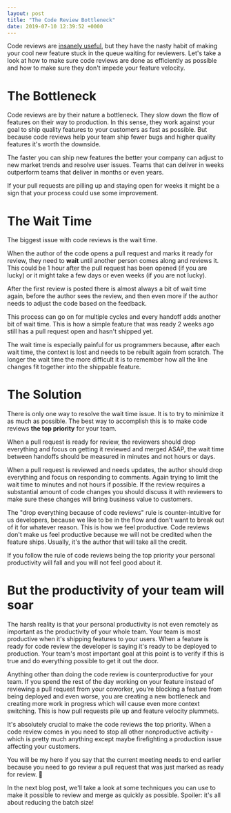 ```yaml
---
layout: post
title: "The Code Review Bottleneck"
date: 2019-07-10 12:39:52 +0000
---
```


Code reviews are [insanely useful](https://blog.codereview.chat/2019/06/27/code-reviews-and-your-company-goal.html), but they have the nasty habit of making your cool new feature stuck in the queue waiting for reviewers. Let's take a look at how to make sure code reviews are done as efficiently as possible and how to make sure they don't impede your feature velocity.

# The Bottleneck

Code reviews are by their nature a bottleneck. They slow down the flow of features on their way to production. In this sense, they work against your goal to ship quality features to your customers as fast as possible. But because code reviews help your team ship fewer bugs and higher quality features it's worth the downside.

The faster you can ship new features the better your company can adjust to new market trends and resolve user issues. Teams that can deliver in weeks outperform teams that deliver in months or even years.

If your pull requests are pilling up and staying open for weeks it might be a sign that your process could use some improvement.

# The Wait Time

The biggest issue with code reviews is the wait time.

When the author of the code opens a pull request and marks it ready for review, they need to **wait** until another person comes along and reviews it. This could be 1 hour after the pull request has been opened (if you are lucky) or it might take a few days or even weeks (if you are not lucky).

After the first review is posted there is almost always a bit of wait time again, before the author sees the review, and then even more if the author needs to adjust the code based on the feedback.

This process can go on for multiple cycles and every handoff adds another bit of wait time. This is how a simple feature that was ready 2 weeks ago still has a pull request open and hasn't shipped yet.

The wait time is especially painful for us programmers because, after each wait time, the context is lost and needs to be rebuilt again from scratch. The longer the wait time the more difficult it is to remember how all the line changes fit together into the shippable feature.

# The Solution

There is only one way to resolve the wait time issue. It is to try to minimize it as much as possible. The best way to accomplish this is to make code reviews **the top priority** for your team.

When a pull request is ready for review, the reviewers should drop everything and focus on getting it reviewed and merged ASAP, the wait time between handoffs should be measured in minutes and not hours or days.

When a pull request is reviewed and needs updates, the author should drop everything and focus on responding to comments. Again trying to limit the wait time to minutes and not hours if possible. If the review requires a substantial amount of code changes you should discuss it with reviewers to make sure these changes will bring business value to customers.

The "drop everything because of code reviews" rule is counter-intuitive for us developers, because we like to be in the flow and don't want to break out of it for whatever reason. This is how we feel productive. Code reviews don't make us feel productive because we will not be credited when the feature ships. Usually, it's the author that will take all the credit.

If you follow the rule of code reviews being the top priority your personal productivity will fall and you will not feel good about it.

# But the productivity of your team will soar

The harsh reality is that your personal productivity is not even remotely as important as the productivity of your whole team. Your team is most productive when it's shipping features to your users. When a feature is ready for code review the developer is saying it's ready to be deployed to production. Your team's most important goal at this point is to verify if this is true and do everything possible to get it out the door.

Anything other than doing the code review is counterproductive for your team. If you spend the rest of the day working on your feature instead of reviewing a pull request from your coworker, you're blocking a feature from being deployed and even worse, you are creating a new bottleneck and creating more work in progress which will cause even more context switching. This is how pull requests pile up and feature velocity plummets.

It's absolutely crucial to make the code reviews the top priority. When a code review comes in you need to stop all other nonproductive activity - which is pretty much anything except maybe firefighting a production issue affecting your customers.

You will be my hero if you say that the current meeting needs to end earlier because you need to go review a pull request that was just marked as ready for review. 🤙

In the next blog post, we'll take a look at some techniques you can use to make it possible to review and merge as quickly as possible. Spoiler: it's all about reducing the batch size!

